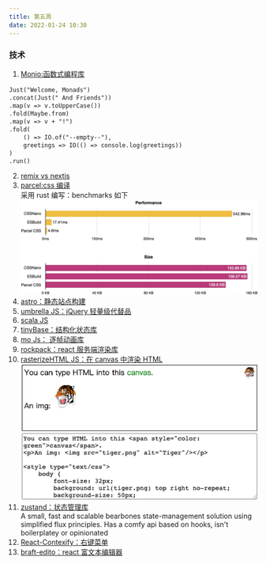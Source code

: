 ```yaml
---
title: 第五周
date: 2022-01-24 10:30
---
```

### 技术
1. [Monio:函数式编程库](https://github.com/getify/monio)<br />
``` 
Just("Welcome, Monads")
.concat(Just(" And Friends"))
.map(v => v.toUpperCase())
.fold(Maybe.from)
.map(v => v + "!")
.fold(
    () => IO.of("--empty--"),
    greetings => IO(() => console.log(greetings))
)
.run()
```
2. [remix vs nextjs](https://remix.run/blog/remix-vs-next)<br />
3. [parcel:css 编译](https://github.com/parcel-bundler/parcel-css)<br />
采用 rust 编写：benchmarks 如下
![](./_image/2022-01-24/2022-01-24-13-01-33@2x.jpg)
1. [astro：静态站点构建](https://astro.build/)
2. [umbrella JS：jQuery 轻量级代替品](https://github.com/franciscop/umbrella)
3. [scala JS](https://www.scala-js.org/)
4. [tinyBase：结构化状态库](https://github.com/tinyplex/tinybase)
5. [mo Js： 逐帧动画库](https://mojs.github.io/)
6. [rockpack：react 服务端渲染库](https://github.com/AlexSergey/rockpack)
7. [rasterizeHTML JS：在 canvas 中渲染 HTML](https://github.com/cburgmer/rasterizeHTML.js)<br />
    ![](./_image/2022-01-24/2022-01-24-13-15-45@2x.png)
9. [zustand：状态管理库](https://github.com/pmndrs/zustand)<br />
A small, fast and scalable bearbones state-management solution using simplified flux principles. Has a comfy api based on hooks, isn't boilerplatey or opinionated
10. [React-Contexify：右键菜单](https://fkhadra.github.io/react-contexify/)
11. [braft-edito：react 富文本编辑器](https://braft.margox.cn/demos/basic)

